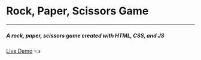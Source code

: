 # Rock, Paper, Scissors Game
---
##### A rock, paper, scissors game created with HTML, CSS, and JS
[Live Demo](https://j-soriano.github.io/RPS/) :point_left:
